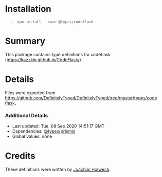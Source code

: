 # Installation
> `npm install --save @types/codeflask`

# Summary
This package contains type definitions for codeflask (https://kazzkiq.github.io/CodeFlask/).

# Details
Files were exported from https://github.com/DefinitelyTyped/DefinitelyTyped/tree/master/types/codeflask.

### Additional Details
 * Last updated: Tue, 08 Sep 2020 14:51:17 GMT
 * Dependencies: [@types/prismjs](https://npmjs.com/package/@types/prismjs)
 * Global values: none

# Credits
These definitions were written by [Joachim Holwech](https://github.com/holwech).
